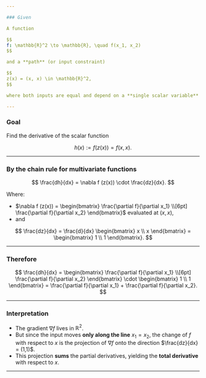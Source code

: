 ```yaml
---

### Given

A function

$$
f: \mathbb{R}^2 \to \mathbb{R}, \quad f(x_1, x_2)
$$

and a **path** (or input constraint)

$$
z(x) = (x, x) \in \mathbb{R}^2,
$$

where both inputs are equal and depend on a **single scalar variable** $x \in \mathbb{R}$.

---
```


### Goal

Find the derivative of the scalar function

$$
h(x) := f(z(x)) = f(x, x).
$$

---

### By the chain rule for multivariate functions

$$
\frac{dh}{dx} = \nabla f (z(x)) \cdot \frac{dz}{dx}.
$$

Where:

* $\nabla f (z(x)) = \begin{bmatrix} \frac{\partial f}{\partial x_1} \\[6pt] \frac{\partial f}{\partial x_2} \end{bmatrix}$ evaluated at $(x, x)$,
* and

$$
\frac{dz}{dx} = \frac{d}{dx} \begin{bmatrix} x \\ x \end{bmatrix} = \begin{bmatrix} 1 \\ 1 \end{bmatrix}.
$$

---

### Therefore

$$
\frac{dh}{dx} = \begin{bmatrix} \frac{\partial f}{\partial x_1} \\[6pt] \frac{\partial f}{\partial x_2} \end{bmatrix} \cdot \begin{bmatrix} 1 \\ 1 \end{bmatrix} = \frac{\partial f}{\partial x_1} + \frac{\partial f}{\partial x_2}.
$$

---

### Interpretation

* The gradient $\nabla f$ lives in $\mathbb{R}^2$.
* But since the input moves **only along the line** $x_1 = x_2$, the change of $f$ with respect to $x$ is the projection of $\nabla f$ onto the direction $\frac{dz}{dx} = (1,1)$.
* This projection **sums** the partial derivatives, yielding the **total derivative** with respect to $x$.

---